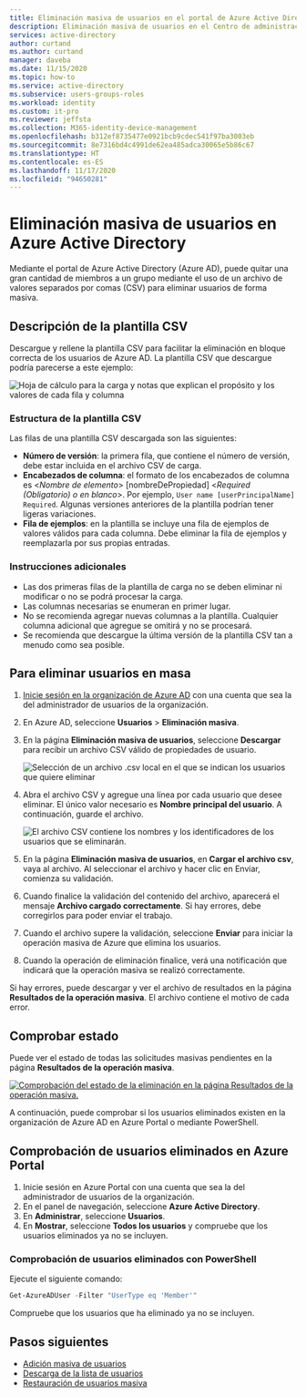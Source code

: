 ```yaml
---
title: Eliminación masiva de usuarios en el portal de Azure Active Directory | Microsoft Docs
description: Eliminación masiva de usuarios en el Centro de administración de Azure de Azure Active Directory
services: active-directory
author: curtand
ms.author: curtand
manager: daveba
ms.date: 11/15/2020
ms.topic: how-to
ms.service: active-directory
ms.subservice: users-groups-roles
ms.workload: identity
ms.custom: it-pro
ms.reviewer: jeffsta
ms.collection: M365-identity-device-management
ms.openlocfilehash: b312ef8735477e0921bcb9cdec541f97ba3003eb
ms.sourcegitcommit: 8e7316bd4c4991de62ea485adca30065e5b86c67
ms.translationtype: HT
ms.contentlocale: es-ES
ms.lasthandoff: 11/17/2020
ms.locfileid: "94650281"
---
```

# <a name="bulk-delete-users-in-azure-active-directory"></a>Eliminación masiva de usuarios en Azure Active Directory

Mediante el portal de Azure Active Directory (Azure AD), puede quitar una gran cantidad de miembros a un grupo mediante el uso de un archivo de valores separados por comas (CSV) para eliminar usuarios de forma masiva.

## <a name="understand-the-csv-template"></a>Descripción de la plantilla CSV

Descargue y rellene la plantilla CSV para facilitar la eliminación en bloque correcta de los usuarios de Azure AD. La plantilla CSV que descargue podría parecerse a este ejemplo:

![Hoja de cálculo para la carga y notas que explican el propósito y los valores de cada fila y columna](./media/users-bulk-delete/understand-template.png)

### <a name="csv-template-structure"></a>Estructura de la plantilla CSV

Las filas de una plantilla CSV descargada son las siguientes:

- **Número de versión**: la primera fila, que contiene el número de versión, debe estar incluida en el archivo CSV de carga.
- **Encabezados de columna**: el formato de los encabezados de columna es &lt;*Nombre de elemento*&gt; [nombreDePropiedad] &lt;*Required (Obligatorio) o en blanco*&gt;. Por ejemplo, `User name [userPrincipalName] Required`. Algunas versiones anteriores de la plantilla podrían tener ligeras variaciones.
- **Fila de ejemplos**: en la plantilla se incluye una fila de ejemplos de valores válidos para cada columna. Debe eliminar la fila de ejemplos y reemplazarla por sus propias entradas.

### <a name="additional-guidance"></a>Instrucciones adicionales

- Las dos primeras filas de la plantilla de carga no se deben eliminar ni modificar o no se podrá procesar la carga.
- Las columnas necesarias se enumeran en primer lugar.
- No se recomienda agregar nuevas columnas a la plantilla. Cualquier columna adicional que agregue se omitirá y no se procesará.
- Se recomienda que descargue la última versión de la plantilla CSV tan a menudo como sea posible.

## <a name="to-bulk-delete-users"></a>Para eliminar usuarios en masa

1. [Inicie sesión en la organización de Azure AD](https://aad.portal.azure.com) con una cuenta que sea la del administrador de usuarios de la organización.
1. En Azure AD, seleccione **Usuarios** > **Eliminación masiva**.
1. En la página **Eliminación masiva de usuarios**, seleccione **Descargar** para recibir un archivo CSV válido de propiedades de usuario.

   ![Selección de un archivo .csv local en el que se indican los usuarios que quiere eliminar](./media/users-bulk-delete/bulk-delete.png)

1. Abra el archivo CSV y agregue una línea por cada usuario que desee eliminar. El único valor necesario es **Nombre principal del usuario**. A continuación, guarde el archivo.

   ![El archivo CSV contiene los nombres y los identificadores de los usuarios que se eliminarán.](./media/users-bulk-delete/delete-csv-file.png)

1. En la página **Eliminación masiva de usuarios**, en **Cargar el archivo csv**, vaya al archivo. Al seleccionar el archivo y hacer clic en Enviar, comienza su validación.
1. Cuando finalice la validación del contenido del archivo, aparecerá el mensaje **Archivo cargado correctamente**. Si hay errores, debe corregirlos para poder enviar el trabajo.
1. Cuando el archivo supere la validación, seleccione **Enviar** para iniciar la operación masiva de Azure que elimina los usuarios.
1. Cuando la operación de eliminación finalice, verá una notificación que indicará que la operación masiva se realizó correctamente.

Si hay errores, puede descargar y ver el archivo de resultados en la página **Resultados de la operación masiva**. El archivo contiene el motivo de cada error.

## <a name="check-status"></a>Comprobar estado

Puede ver el estado de todas las solicitudes masivas pendientes en la página **Resultados de la operación masiva**.

   [![Comprobación del estado de la eliminación en la página Resultados de la operación masiva.](./media/users-bulk-delete/bulk-center.png)](./media/users-bulk-delete/bulk-center.png#lightbox)

A continuación, puede comprobar si los usuarios eliminados existen en la organización de Azure AD en Azure Portal o mediante PowerShell.

## <a name="verify-deleted-users-in-the-azure-portal"></a>Comprobación de usuarios eliminados en Azure Portal

1. Inicie sesión en Azure Portal con una cuenta que sea la del administrador de usuarios de la organización.
1. En el panel de navegación, seleccione **Azure Active Directory**.
1. En **Administrar**, seleccione **Usuarios**.
1. En **Mostrar**, seleccione **Todos los usuarios** y compruebe que los usuarios eliminados ya no se incluyen.

### <a name="verify-deleted-users-with-powershell"></a>Comprobación de usuarios eliminados con PowerShell

Ejecute el siguiente comando:

``` PowerShell
Get-AzureADUser -Filter "UserType eq 'Member'"
```

Compruebe que los usuarios que ha eliminado ya no se incluyen.

## <a name="next-steps"></a>Pasos siguientes

- [Adición masiva de usuarios](users-bulk-add.md)
- [Descarga de la lista de usuarios](users-bulk-download.md)
- [Restauración de usuarios masiva](users-bulk-restore.md)
